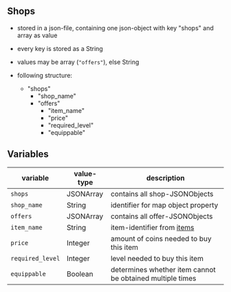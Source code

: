 ## Shops
- stored in a json-file, containing one json-object with key "shops" and array as value
- every key is stored as a String
- values may be array (`"offers"`), else String
- following structure:

  * "shops"
    * "shop_name"
    * "offers"
      * "item_name"
      * "price"
      * "required_level"
      * "equippable"

## Variables

| variable         | value-type | description                                               |
| ---------------- | ---------- | --------------------------------------------------------- |
| `shops`          | JSONArray  | contains all shop-JSONObjects                             |
| `shop_name`      | String     | identifier for map object property                        |
| `offers`         | JSONArray  | contains all offer-JSONObjects                            |
| `item_name`      | String     | item-identifier from [items](item_conventions.md)     |
| `price`          | Integer    | amount of coins needed to buy this item                   |
| `required_level` | Integer    | level needed to buy this item                             |
| `equippable`     | Boolean    | determines whether item cannot be obtained multiple times |